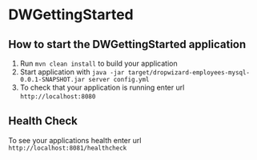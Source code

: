 # DWGettingStarted

How to start the DWGettingStarted application
---

1. Run `mvn clean install` to build your application
1. Start application with `java -jar target/dropwizard-employees-mysql-0.0.1-SNAPSHOT.jar server config.yml`
1. To check that your application is running enter url `http://localhost:8080`

Health Check
---

To see your applications health enter url `http://localhost:8081/healthcheck`
